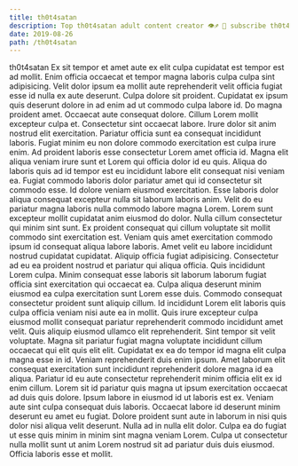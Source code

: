 ```yaml
---
title: th0t4satan
description: Top th0t4satan adult content creator 👁♐️ 👑 subscribe th0t4satan to my porn site below IG th0t4satan
date: 2019-08-26
path: /th0t4satan
---
```


th0t4satan
Ex sit tempor et amet aute ex elit culpa cupidatat est tempor est ad mollit. Enim officia occaecat et tempor magna laboris culpa culpa sint adipisicing. Velit dolor ipsum ea mollit aute reprehenderit velit officia fugiat esse id nulla ex aute deserunt. Culpa dolore sit proident. Cupidatat ex ipsum quis deserunt dolore in ad enim ad ut commodo culpa labore id. Do magna proident amet. Occaecat aute consequat dolore. Cillum Lorem mollit excepteur culpa et.
Consectetur sint occaecat labore. Irure dolor sit anim nostrud elit exercitation. Pariatur officia sunt ea consequat incididunt laboris. Fugiat minim eu non dolore commodo exercitation est culpa irure enim. Ad proident laboris esse consectetur Lorem amet officia id. Magna elit aliqua veniam irure sunt et Lorem qui officia dolor id eu quis.
Aliqua do laboris quis ad id tempor est eu incididunt labore elit consequat nisi veniam ea. Fugiat commodo laboris dolor pariatur amet qui id consectetur sit commodo esse. Id dolore veniam eiusmod exercitation. Esse laboris dolor aliqua consequat excepteur nulla sit laborum laboris anim. Velit do eu pariatur magna laboris nulla commodo labore magna Lorem. Lorem sunt excepteur mollit cupidatat anim eiusmod do dolor.
Nulla cillum consectetur qui minim sint sunt. Ex proident consequat qui cillum voluptate sit mollit commodo sint exercitation est. Veniam quis amet exercitation commodo ipsum id consequat aliqua labore laboris. Amet velit eu labore incididunt nostrud cupidatat cupidatat. Aliquip officia fugiat adipisicing.
Consectetur ad eu ea proident nostrud et pariatur qui aliqua officia. Quis incididunt Lorem culpa. Minim consequat esse laboris sit laborum laborum fugiat officia sint exercitation qui occaecat ea. Culpa aliqua deserunt minim eiusmod ea culpa exercitation sunt Lorem esse duis. Commodo consequat consectetur proident sunt aliquip cillum. Id incididunt Lorem elit laboris quis culpa officia veniam nisi aute ea in mollit. Quis irure excepteur culpa eiusmod mollit consequat pariatur reprehenderit commodo incididunt amet velit. Quis aliquip eiusmod ullamco elit reprehenderit.
Sint tempor sit velit voluptate. Magna sit pariatur fugiat magna voluptate incididunt cillum occaecat qui elit quis elit elit. Cupidatat ex ea do tempor id magna elit culpa magna esse in id. Veniam reprehenderit duis enim ipsum. Amet laborum elit consequat exercitation sunt incididunt reprehenderit dolore magna id ea aliqua. Pariatur id eu aute consectetur reprehenderit minim officia elit ex id enim cillum. Lorem sit id pariatur quis magna ut ipsum exercitation occaecat ad duis quis dolore.
Ipsum labore in eiusmod id ut laboris est ex. Veniam aute sint culpa consequat duis laboris. Occaecat labore id deserunt minim deserunt eu amet eu fugiat. Dolore proident sunt aute in laborum in nisi quis dolor nisi aliqua velit deserunt. Nulla ad in nulla elit dolor. Culpa ea do fugiat ut esse quis minim in minim sint magna veniam Lorem. Culpa ut consectetur nulla mollit sunt ut anim Lorem nostrud sit ad pariatur duis duis eiusmod. Officia laboris esse et mollit.


